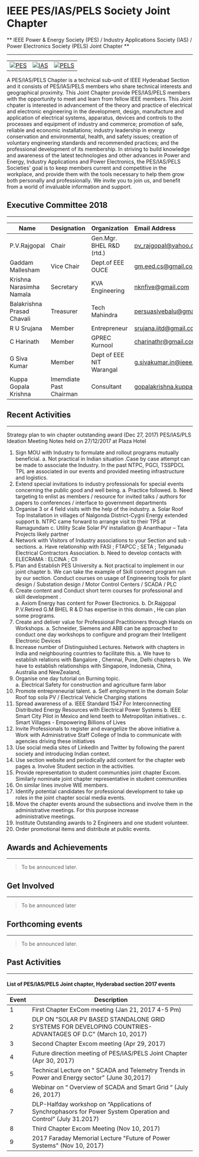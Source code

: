 # IEEE PES/IAS/PELS Society Joint Chapter

** IEEE Power & Energy Society (PES) / Industry Applications Society (IAS) / Power Electronics Society (PELS) Joint Chapter **

---

|                                                                  |                           |          |
|------------------------------------------------------------------|---------------------------|----------|
|[![PES](/media/chapters/pes-logo.png)](/chapters/pes-ias-pels/pes-ias-pels.md)|[![IAS](/media/chapters/ias-logo-1.png)](/chapters/pes-ias-pels/pes-ias-pels.md) |[![PELS](/media/chapters/pels-logo.png)](/chapters/pes-ias-pels/pes-ias-pels.md)|

A PES/IAS/PELS Chapter is a technical sub-unit of IEEE Hyderabad Section and it consists of PES/IAS/PELS members who share technical interests and geographical proximity.  This Joint Chapter provide PES/IAS/PELS members with the opportunity to meet and learn from fellow IEEE members. This Joint chpater is interested in advancement of the theory and practice of electrical and electronic engineering in the development, design, manufacture and application of electrical systems, apparatus, devices and controls to the processes and equipment of industry and commerce; promotion of safe, reliable and economic installations; industry leadership in energy conservation and environmental, health, and safety issues; creation of voluntary engineering standards and recommended practices; and the professional development of its membership. In striving to build knowledge and awareness of the latest technologies and other advances in Power and Energy, Industry Applications  and Power Electronics, the PES/IAS/PELS Societies' goal is to keep members current and competitive in the workplace, and provide them with the tools necessary to help them grow both personally and professionally.  We invite you to join us, and benefit from a world of invaluable information and support.

## Executive Committee 2018

---

| Name        | Designation | Organization    | Email Address  |
| ------------|:------------|:----------------|:---------------|
|  P.V.Rajgopal       | Chair       | Gen.Mgr. BHEL R&D (rtd.)             | pv_rajgopal@yahoo.co.in           |
|  Gaddam Mallesham      | Vice Chair  |Dept.of EEE OUCE             | gm.eed.cs@gmail.com            |
|  Krishna Narasimha Namala      | Secretary   | KVA Engineering             | nknfive@gmail.com            |
|  Balakrishna Prasad Chavali   | Treasurer   | Tech Mahindra            |persuasivebalu@gmail.com            |
|  R U Srujana     | Member      | Entrepreneur           | srujana.iitd@gmail.com            |
|  C Harinath       | Member      | GPREC Kurnool           | charinathr@gmail.com            |
|  G Siva Kumar   | Member    | Dept of EEE NIT Warangal    | g.sivakumar.in@ieee.org   |
|  Kuppa Gopala Krishna    | Imemdiate Past Chairman   | Consultant    |   gopalakrishna.kuppa@hotmail.com     |

## Recent Activities

---

Strategy plan to win chapter outstanding award (Dec 27, 2017)
PES/IAS/PLS  Ideation Meeting Notes held on 27/12/2017 at Plaza Hotel

1.	Sign MOU with Industry to formulate and rollout programs mutually beneficial.
    a.	Not practical in  Indian situation .Case by case attempt can be made to associate the Industry. In the past NTPC, PGCI, TSSPDCL         TPL are associated in our events and provided meeting infrastructure and logistics.
2.	Extend special invitations to industry professionals for special events concerning the public good and well being.
    a.	Practice followed.
    b.	Need targeting to enlist as members / resource for invited talks / authors for papers to conferences / interface to government            departments
3.	Organise 3 or 4 field visits with the help of the industry.
    a.	Solar Roof Top Installation in villages of Nalgonda District-Cygni Energy extended support
    b.	NTPC came forward to arrange visit to their TPS at Ramagundam
    c.	Utility Scale Solar PV installation @ Ananthapur – Tata Projects likely partner
4.	Network with Visitors of Industry associations to your Section and sub - sections.
    a.	Have relationship with FASI ; FTAPCC ; SETA ; Telgunadu Electrical Contractors Association.
    b.	Need to develop contacts with ELECRAMA : ELCINA ; Cll
5.	Plan and Establish PES University
    a.	Not practical to implement in our joint chapter
    b.	We can take the example of Skill  connect program  run by our section. Conduct courses on usage of Engineering tools  for plant         design / Substation design / Motor Control Centers / SCADA / PLC
6.	Create content and Conduct short term courses for professional and skill development .   
    a.	Axiom Energy has content for Power Electronics.
    b.	Dr.Rajgopal P.V.Retired G.M BHEL R & D has expertise in this domain , He can plan some programs.
7.	Create and deliver value for Professional Practitioners through Hands on Workshops.
    a.	Schneider, Siemens and ABB can be approached to conduct one day workshops to configure and program their Intelligent Electronic         Devices
8.	Increase number of Distinguished Lectures. Network with chapters in India and neighbouring countries to facilitate this.
    a.	We have to establish relations with Bangalore , Chennai, Pune, Delhi chapters
    b.	We have to establish relationships with Singapore, Indonesia, China, Australia and NewZealand,
9.	Organise one day tutorial on Burning topic.                                                                              
    a.  Electrical Safety for construction and agriculture farm labor                                                                                        
10.	Promote entrepreneurial talent.                                                                                                         a. Self employment in the domain Solar Roof top sola PV / Electrical Vehicle Charging    stations
11.	Spread awareness of
    a.	IEEE Standard 1547 For Interconnecting Distributed Energy Resources with Electrical Power Systems
    b.	IEEE Smart City Pilot in Mexico and lend teeth to Metropolitan initiatives..
    c.	Smart Villages - Empowering Billions of Lives
12.	Invite Professionals to register and evangelize the above initiative
    a.	Work with Administrative Staff College of India to communicate with agencies driving these initiatives
13.	Use social media sites of LinkedIn and Twitter by following the parent society and  introducing  Indian context.
14.	Use section website and periodically add content for the chapter web pages                                                               a. Involve Student section in the activities.
15.	Provide representation to student communities joint chapter Excom. Similarly nominate joint chapter representative in student           communities
16.	On similar lines involve WIE members.
17.	Identify potential candidates for professional development to take up roles in the joint chapter social media events.
18.	Move the chapter events around the subsections and involve them in the administrative meetings. For this purpose increase    
    administrative meetings.
19.	Institute Outstanding awards to 2 Engineers and one student volunteer.
20.	Order promotional items and distribute at public events.



## Awards and Achievements

---

> To be announced later.

## Get Involved

---

> To be announced later

## Forthcoming events

---

> To be announced later.

## Past Activities

---

#### List of PES/IAS/PELS Joint chapter, Hyderabad section 2017 events
Event | Description     |
|-----|-----------------|
|1    | First Chapter ExCom meeting (Jan 21, 2017 4-5 Pm) |
|2    | DLP ON "SOLAR PV BASED STANDALONE GRID SYSTEMS FOR DEVELOPING COUNTRIES-ADVANTAGES OF D.C" (March 10, 2017) |
|3    | Second Chapter Excom meeting (Apr 29, 2017) |
|4    | Future direction meeting of PES/IAS/PELS Joint Chapter (Apr 30, 2017) |
|5    | Technical Lecture on " SCADA and Telemetry Trends in Power and Energy sector" (June 30,2017) |
|6    | Webinar on “ Overview of SCADA and Smart Grid “ (July 26, 2017) |
|7    | DLP-Halfday workshop on “Applications of Synchrophasors for Power System Operation and Control” (July 31.2017) |
|8    | Third Chapter Excom Meeting (Nov 10, 2017) |
|9    | 2017 Faraday Memorial Lecture "Future of Power Systems"  (Nov 10, 2017) | 
